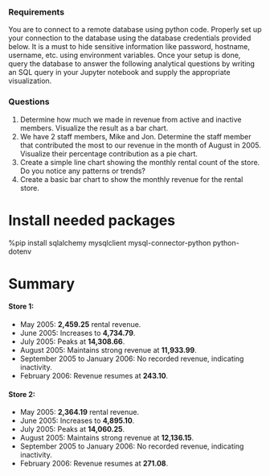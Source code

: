 ### Requirements
You are to connect to a remote database using python code. Properly set up your connection to the database using the database credentials provided below. It is a must to hide sensitive information like password, hostname, username, etc. using environment variables.
Once your setup is done, query the database to answer the following analytical questions by writing an SQL query in your Jupyter notebook and supply the appropriate visualization.

### Questions
1. Determine how much we made in revenue from active and inactive members. Visualize the result as a bar chart.<br>
2. We have 2 staff members, Mike and Jon. Determine the staff member that contributed the most to our revenue in the month of August in 2005. Visualize their percentage contribution as a pie chart.<br>
3. Create a simple line chart showing the monthly rental count of the store. Do you notice any patterns or trends?<br>
4. Create a basic bar chart to show the monthly revenue for the rental store.<br>

# Install needed packages
%pip install sqlalchemy mysqlclient mysql-connector-python python-dotenv

# Summary
#### Store 1:
- May 2005: **2,459.25** rental revenue.
- June 2005: Increases to **4,734.79**.
- July 2005: Peaks at **14,308.66**.
- August 2005: Maintains strong revenue at **11,933.99**.
- September 2005 to January 2006: No recorded revenue, indicating inactivity.
- February 2006: Revenue resumes at **243.10**.

#### Store 2:
- May 2005: **2,364.19** rental revenue.
- June 2005: Increases to **4,895.10**.
- July 2005: Peaks at **14,060.25**.
- August 2005: Maintains strong revenue at **12,136.15**.
- September 2005 to January 2006: No recorded revenue, indicating inactivity.
- February 2006: Revenue resumes at **271.08**.